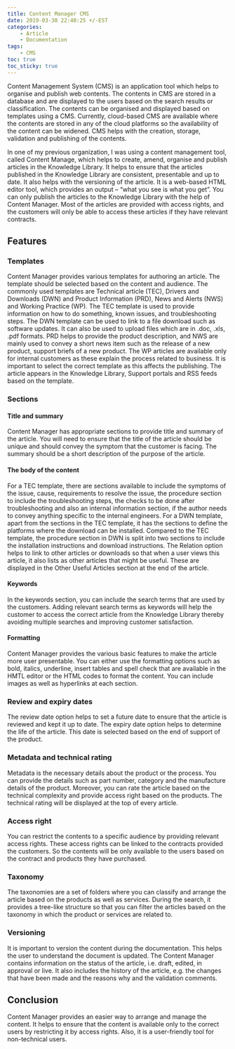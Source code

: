 ```yaml
---
title: Content Manager CMS
date: 2019-03-30 22:40:25 +/-EST
categories: 
    - Article
    - Documentation
tags:
    - CMS
toc: true
toc_sticky: true
---
```


Content Management System (CMS) is an application tool which helps to organise and publish web contents. The contents in CMS are stored in a database and are displayed to the users based on the search results or classification. The contents can be organised and displayed based on templates using a CMS. Currently, cloud-based CMS are available where the contents are stored in any of the cloud platforms so the availability of the content can be widened. CMS helps with the creation, storage, validation and publishing of the contents.

In one of my previous organization, I was using a content management tool, called Content Manage, which helps to create, amend, organise and publish articles in the Knowledge Library. It helps to ensure that the articles published in the Knowledge Library are consistent, presentable and up to date. It also helps with the versioning of the article. It is a web-based HTML editor tool, which provides an output – “what you see is what you get”. You can only publish the articles to the Knowledge Library with the help of Content Manager. Most of the articles are provided with access rights, and the customers will only be able to access these articles if they have relevant contracts.
## Features
### Templates
Content Manager provides various templates for authoring an article. The template should be selected based on the content and audience. The commonly used templates are Technical article (TEC), Drivers and Downloads (DWN) and Product Information (PRD), News and Alerts (NWS) and Working Practice (WP).
The TEC template is used to provide information on how to do something, known issues, and troubleshooting steps. The DWN template can be used to link to a file download such as software updates. It can also be used to upload files which are in .doc, .xls, .pdf formats. PRD helps to provide the product description, and NWS are mainly used to convey a short news item such as the release of a new product, support briefs of a new product. The WP articles are available only for internal customers as these explain the process related to business. It is important to select the correct template as this affects the publishing. The article appears in the Knowledge Library, Support portals and RSS feeds based on the template.
### Sections
#### Title and summary
Content Manager has appropriate sections to provide title and summary of the article. You will need to ensure that the title of the article should be unique and should convey the symptom that the customer is facing. The summary should be a short description of the purpose of the article.
#### The body of the content
For a TEC template, there are sections available to include the symptoms of the issue, cause, requirements to resolve the issue, the procedure section to include the troubleshooting steps, the checks to be done after troubleshooting and also an internal information section, if the author needs to convey anything specific to the internal engineers. For a DWN template, apart from the sections in the TEC template, it has the sections to define the platforms where the download can be installed. Compared to the TEC template, the procedure section in DWN is split into two sections to include the installation instructions and download instructions.
The Relation option helps to link to other articles or downloads so that when a user views this article, it also lists as other articles that might be useful. These are displayed in the Other Useful Articles section at the end of the article.
#### Keywords
In the keywords section, you can include the search terms that are used by the customers. Adding relevant search terms as keywords will help the customer to access the correct article from the Knowledge Library thereby avoiding multiple searches and improving customer satisfaction.
#### Formatting
Content Manager provides the various basic features to make the article more user presentable. You can either use the formatting options such as bold, italics, underline, insert tables and spell check that are available in the HMTL editor or the HTML codes to format the content. You can include images as well as hyperlinks at each section.
### Review and expiry dates
The review date option helps to set a future date to ensure that the article is reviewed and kept it up to date. The expiry date option helps to determine the life of the article. This date is selected based on the end of support of the product.
### Metadata and technical rating
Metadata is the necessary details about the product or the process. You can provide the details such as part number, category and the manufacture details of the product. Moreover, you can rate the article based on the technical complexity and provide access right based on the products. The technical rating will be displayed at the top of every article.
### Access right
You can restrict the contents to a specific audience by providing relevant access rights. These access rights can be linked to the contracts provided the customers. So the contents will be only available to the users based on the contract and products they have purchased.
### Taxonomy
The taxonomies are a set of folders where you can classify and arrange the article based on the products as well as services. During the search, it provides a tree-like structure so that you can filter the articles based on the taxonomy in which the product or services are related to.
### Versioning
It is important to version the content during the documentation. This helps the user to understand the document is updated. The Content Manager contains information on the status of the article, i.e. draft, edited, in approval or live. It also includes the history of the article, e.g. the changes that have been made and the reasons why and the validation comments.
## Conclusion
Content Manager provides an easier way to arrange and manage the content. It helps to ensure that the content is available only to the correct users by restricting it by access rights. Also, it is a user-friendly tool for non-technical users.
